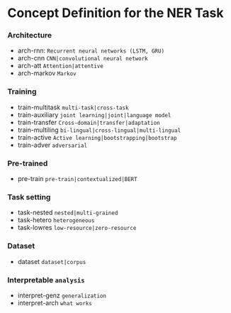 # Concept Definition for the NER Task

### Architecture
* arch-rnn: `Recurrent neural networks (LSTM, GRU)`
* arch-cnn	`CNN|convolutional neural network`
* arch-att	`Attention|attentive`
* arch-markov	`Markov`

### Training
* train-multitask	`multi-task|cross-task`
* train-auxiliary	`joint learning|joint|language model`
* train-transfer	`Cross-domain|transfer|adaptation`
* train-multiling	`bi-lingual|cross-lingual|multi-lingual`
* train-active	`Active learning|bootstrapping|bootstrap`
* train-adver	`adversarial`

### Pre-trained
* pre-train	`pre-train|contextualized|BERT`

### Task setting
* task-nested	`nested|multi-grained`
* task-hetero	`heterogeneous`
* task-lowres	`low-resource|zero-resource`

### Dataset
* dataset	`dataset|corpus`

### Interpretable `analysis`
* interpret-genz	`generalization`
* interpret-arch	`what works`